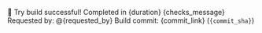 🎉 Try build successful!
Completed in {duration}
{checks_message}
Requested by: @{requested_by}
Build commit: {commit_link} (`{commit_sha}`)
